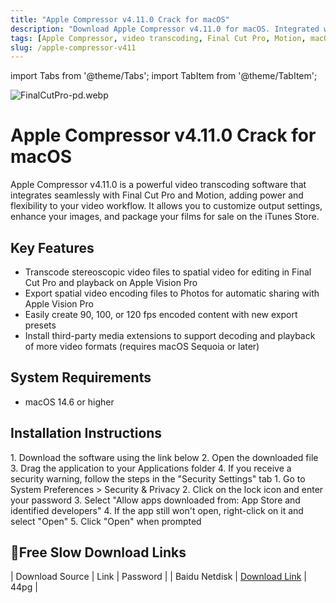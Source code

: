 ```yaml
---
title: "Apple Compressor v4.11.0 Crack for macOS"
description: "Download Apple Compressor v4.11.0 for macOS. Integrated with Final Cut Pro and Motion, it adds power and flexibility to video transcoding."
tags: [Apple Compressor, video transcoding, Final Cut Pro, Motion, macOS, crack, download]
slug: /apple-compressor-v411
---
```


import Tabs from '@theme/Tabs';
import TabItem from '@theme/TabItem';

![FinalCutPro-pd.webp](https://list.ucards.store/d/img/FinalCutPro-pd.webp)

# Apple Compressor v4.11.0 Crack for macOS

Apple Compressor v4.11.0 is a powerful video transcoding software that integrates seamlessly with Final Cut Pro and Motion, adding power and flexibility to your video workflow. It allows you to customize output settings, enhance your images, and package your films for sale on the iTunes Store.

## Key Features

- Transcode stereoscopic video files to spatial video for editing in Final Cut Pro and playback on Apple Vision Pro
- Export spatial video encoding files to Photos for automatic sharing with Apple Vision Pro
- Easily create 90, 100, or 120 fps encoded content with new export presets
- Install third-party media extensions to support decoding and playback of more video formats (requires macOS Sequoia or later)

## System Requirements

- macOS 14.6 or higher

## Installation Instructions

<Tabs>
  <TabItem value="standard" label="Standard Installation" default>
    1. Download the software using the link below
    2. Open the downloaded file
    3. Drag the application to your Applications folder
    4. If you receive a security warning, follow the steps in the "Security Settings" tab
  </TabItem>
  <TabItem value="security" label="Security Settings">
    1. Go to System Preferences > Security & Privacy
    2. Click on the lock icon and enter your password
    3. Select "Allow apps downloaded from: App Store and identified developers"
    4. If the app still won't open, right-click on it and select "Open"
    5. Click "Open" when prompted
  </TabItem>
</Tabs>

## 🐌Free Slow Download Links

| Download Source | Link | Password |
| Baidu Netdisk | [Download Link](https://pan.baidu.com/s/1COhop_2D3MaBrl5Ylg2gVQ?pwd=44pg) | 44pg |

